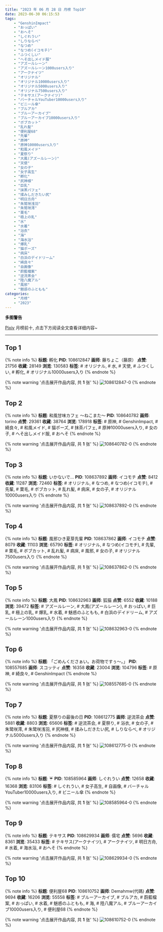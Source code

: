```yaml
---
title: "2023 年 06 月 28 日 月榜 Top10"
date: 2023-06-30 06:15:53
tags:
    - "GenshinImpact"
    - "おっぱい"
    - "おへそ"
    - "しぐれうい"
    - "しりならべ"
    - "なつめ"
    - "なつめ(イコモチ)"
    - "ふつくしい"
    - "へそ出しメイド服"
    - "アズールレーン"
    - "アズールレーン1000users入り"
    - "アークナイツ"
    - "オリジナル"
    - "オリジナル10000users入り"
    - "オリジナル5000users入り"
    - "オリジナル7500users入り"
    - "テキサス(アークナイツ)"
    - "バーチャルYouTuber10000users入り"
    - "ビニール傘"
    - "ブルアカ"
    - "ブルーアーカイブ"
    - "ブルーアーカイブ10000users入り"
    - "ボブカット"
    - "乱れ髪"
    - "便利屋68"
    - "先輩"
    - "原神"
    - "原神10000users入り"
    - "和風メイド"
    - "夏祭り"
    - "大鳳(アズールレーン)"
    - "天使"
    - "女の子"
    - "女子高生"
    - "孵化"
    - "尻神様"
    - "巨乳"
    - "抹茶パフェ"
    - "揉みしだきたい尻"
    - "明日方舟"
    - "朱鹭咲浅羽"
    - "朱鹭咲澪"
    - "栗毛"
    - "極上の乳"
    - "水"
    - "水着"
    - "浴衣"
    - "海"
    - "海水浴"
    - "爆乳"
    - "猫ポーズ"
    - "病床"
    - "白浜のデイドリーム"
    - "綺良々"
    - "自画像"
    - "蔚藍檔案"
    - "逆流茶会"
    - "陸八魔アル"
    - "風邪"
    - "魅惑のふともも"
categories:
    - "月榜"
    - "2023"
---
```


<i class="fa fa-triangle-exclamation"></i>**多图警告**<i class="fa fa-triangle-exclamation"></i>

[Pixiv](https://www.pixiv.net/) 月榜前十, 点击下方阅读全文查看详细内容~

<!-- more -->

---

## Top 1

{% note info %}
**标题**: 孵化
**PID**: 108612847 **画师**: 藤ちょこ（藤原）
**点赞**: 21756 **收藏**: 28149 **浏览**: 130583
**标签**: # オリジナル, # 水, # 天使, # ふつくしい, # 孵化, # オリジナル10000users入り
{% endnote %}

{% note warning '点击展开作品内容, 共 **1** 张' %}
![108612847-0](https://i.pixiv.re/img-original/img/2023/06/01/00/00/43/108612847_p0.jpg)
{% endnote %}

## Top 2

{% note info %}
**标题**: 和風甘味カフェ ～ねこまた～
**PID**: 108640782 **画师**: torino
**点赞**: 29361 **收藏**: 38764 **浏览**: 178918
**标签**: # 原神, # GenshinImpact, # 綺良々, # 和風メイド, # 猫ポーズ, # 抹茶パフェ, # 原神10000users入り, # 女の子, # へそ出しメイド服, # おへそ
{% endnote %}

{% note warning '点击展开作品内容, 共 **1** 张' %}
![108640782-0](https://i.pixiv.re/img-original/img/2023/06/02/00/00/37/108640782_p0.jpg)
{% endnote %}

## Top 3

{% note info %}
**标题**: いかないで…
**PID**: 108637892 **画师**: イコモチ
**点赞**: 8412 **收藏**: 11287 **浏览**: 72460
**标签**: # オリジナル, # なつめ, # なつめ(イコモチ), # 先輩, # 栗毛, # ボブカット, # 乱れ髪, # 病床, # 女の子, # オリジナル10000users入り
{% endnote %}

{% note warning '点击展开作品内容, 共 **1** 张' %}
![108637892-0](https://i.pixiv.re/img-original/img/2023/06/01/22/36/02/108637892_p0.png)
{% endnote %}

## Top 4

{% note info %}
**标题**: 風邪ひき夏芽先輩
**PID**: 108637862 **画师**: イコモチ
**点赞**: 8079 **收藏**: 11103 **浏览**: 65790
**标签**: # オリジナル, # なつめ(イコモチ), # 先輩, # 栗毛, # ボブカット, # 乱れ髪, # 病床, # 風邪, # 女の子, # オリジナル7500users入り
{% endnote %}

{% note warning '点击展开作品内容, 共 **1** 张' %}
![108637862-0](https://i.pixiv.re/img-original/img/2023/06/01/22/35/04/108637862_p0.png)
{% endnote %}

## Top 5

{% note info %}
**标题**: 大鳳
**PID**: 108632963 **画师**: 狐猫
**点赞**: 6552 **收藏**: 10188 **浏览**: 39472
**标签**: # アズールレーン, # 大鳳(アズールレーン), # おっぱい, # 巨乳, # 極上の乳, # 爆乳, # 水着, # 魅惑のふともも, # 白浜のデイドリーム, # アズールレーン1000users入り
{% endnote %}

{% note warning '点击展开作品内容, 共 **1** 张' %}
![108632963-0](https://i.pixiv.re/img-original/img/2023/06/01/20/00/40/108632963_p0.png)
{% endnote %}

## Top 6

{% note info %}
**标题**: 「ごめんくださぁい。お荷物ですぅ～。」
**PID**: 108557685 **画师**: スコッティ
**点赞**: 16358 **收藏**: 23004 **浏览**: 104796
**标签**: # 原神, # 綺良々, # GenshinImpact
{% endnote %}

{% note warning '点击展开作品内容, 共 **1** 张' %}
![108557685-0](https://i.pixiv.re/img-original/img/2023/05/30/00/00/24/108557685_p0.jpg)
{% endnote %}

## Top 7

{% note info %}
**标题**: 夏祭りの最後の日
**PID**: 108612775 **画师**: 逆流茶会
**点赞**: 5881 **收藏**: 8803 **浏览**: 65606
**标签**: # 逆流茶会, # 夏祭り, # 浴衣, # 女の子, # 朱鹭咲澪, # 朱鹭咲浅羽, # 尻神様, # 揉みしだきたい尻, # しりならべ, # オリジナル5000users入り
{% endnote %}

{% note warning '点击展开作品内容, 共 **1** 张' %}
![108612775-0](https://i.pixiv.re/img-original/img/2023/06/01/00/00/20/108612775_p0.jpg)
{% endnote %}

## Top 8

{% note info %}
**标题**: ☔
**PID**: 108585964 **画师**: しぐれうい
**点赞**: 12658 **收藏**: 16368 **浏览**: 83106
**标签**: # しぐれうい, # 女子高生, # 自画像, # バーチャルYouTuber10000users入り, # ビニール傘
{% endnote %}

{% note warning '点击展开作品内容, 共 **1** 张' %}
![108585964-0](https://i.pixiv.re/img-original/img/2023/05/31/00/24/02/108585964_p0.jpg)
{% endnote %}

## Top 9

{% note info %}
**标题**: テキサス
**PID**: 108629934 **画师**: 儒宅
**点赞**: 5696 **收藏**: 8361 **浏览**: 35433
**标签**: # テキサス(アークナイツ), # アークナイツ, # 明日方舟, # 水着, # 海水浴, # おへそ
{% endnote %}

{% note warning '点击展开作品内容, 共 **1** 张' %}
![108629934-0](https://i.pixiv.re/img-original/img/2023/06/01/18/00/24/108629934_p0.jpg)
{% endnote %}

## Top 10

{% note info %}
**标题**: 便利屋68
**PID**: 108610752 **画师**: Demahmw(代碼)
**点赞**: 9694 **收藏**: 16206 **浏览**: 55558
**标签**: # ブルーアーカイブ, # ブルアカ, # 蔚藍檔案, # おっぱい, # 水着, # 魅惑のふともも, # 海, # 陸八魔アル, # ブルーアーカイブ10000users入り, # 便利屋68
{% endnote %}

{% note warning '点击展开作品内容, 共 **1** 张' %}
![108610752-0](https://i.pixiv.re/img-original/img/2023/05/31/23/07/09/108610752_p0.jpg)
{% endnote %}
